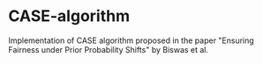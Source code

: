 # CASE-algorithm
Implementation of CASE algorithm proposed in the paper "Ensuring Fairness under Prior Probability Shifts" by Biswas et al.
